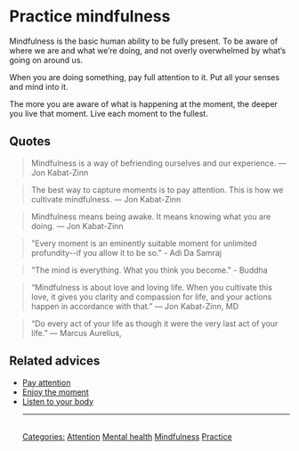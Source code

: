# Practice mindfulness

Mindfulness is the basic human ability to be fully present. To be aware of where we are and what we’re doing, and not overly overwhelmed by what’s going on around us.

When you are doing something, pay full attention to it. Put all your senses and mind into it.

The more you are aware of what is happening at the moment, the deeper you live that moment. Live each moment to the fullest.

## Quotes

> Mindfulness is a way of befriending ourselves and our experience. ― Jon Kabat-Zinn

> The best way to capture moments is to pay attention. This is how we cultivate mindfulness. ― Jon Kabat-Zinn

> Mindfulness means being awake. It means knowing what you are doing. ― Jon Kabat-Zinn

> "Every moment is an eminently suitable moment for unlimited profundity--if you allow it to be so." - Adi Da Samraj

> "The mind is everything. What you think you become." - Buddha

> “Mindfulness is about love and loving life. When you cultivate this love, it gives you clarity and compassion for life, and your actions happen in accordance with that.” — Jon Kabat-Zinn, MD

> “Do every act of your life as though it were the very last act of your life.” ― Marcus Aurelius,

## Related advices

- [Pay attention](Pay%20attention/index.md) 
- [Enjoy the moment](Enjoy%20the%20moment/index.md)
- [Listen to your body](Listen%20to%20your%20body/index.md)<hr/><br/>[Categories:](Categories/index.md) [Attention](Categories/Attention.md) [Mental health](Categories/Mental%20health.md) [Mindfulness](Categories/Mindfulness.md) [Practice](Categories/Practice.md)